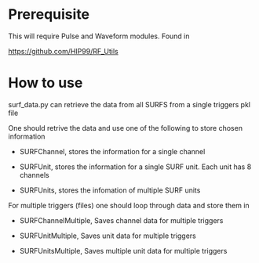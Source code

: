 # Prerequisite
This will require Pulse and Waveform modules. Found in

https://github.com/HIP99/RF_Utils

# How to use

surf_data.py can retrieve the data from all SURFS from a single triggers pkl file

One should retrive the data and use one of the following to store chosen information

- SURFChannel, stores the information for a single channel

- SURFUnit, stores the information for a single SURF unit. Each unit has 8 channels

- SURFUnits, stores the infomation of multiple SURF units

For multiple triggers (files) one should loop through data and store them in

- SURFChannelMultiple, Saves channel data for multiple triggers

- SURFUnitMultiple, Saves unit data for multiple triggers

- SURFUnitsMultiple, Saves multiple unit data for multiple triggers